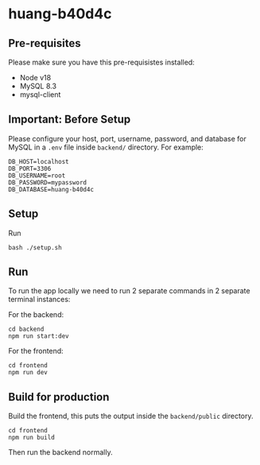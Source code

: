 # huang-b40d4c

## Pre-requisites
Please make sure you have this pre-requisistes installed:
- Node v18
- MySQL 8.3
- mysql-client

## Important: Before Setup

Please configure your host, port, username, password, and database for MySQL in a `.env` file inside `backend/` directory. For example:

```
DB_HOST=localhost
DB_PORT=3306
DB_USERNAME=root
DB_PASSWORD=mypassword
DB_DATABASE=huang-b40d4c
```

## Setup

Run
```
bash ./setup.sh
```

## Run

To run the app locally we need to run 2 separate commands in 2 separate terminal instances:

For the backend:

```
cd backend
npm run start:dev
```

For the frontend:

```
cd frontend
npm run dev
```

## Build for production

Build the frontend, this puts the output inside the `backend/public` directory.

```
cd frontend
npm run build
```

Then run the backend normally.
